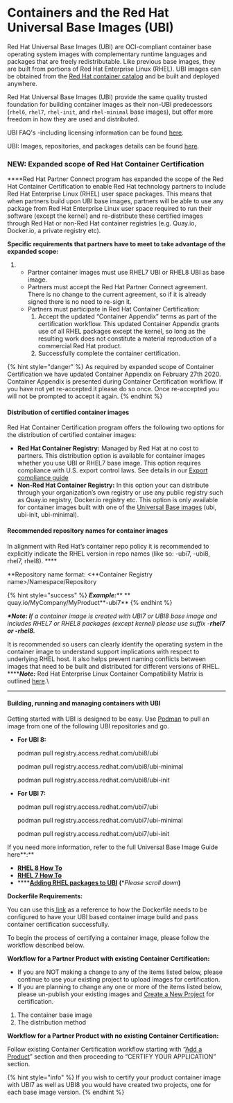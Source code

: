# Containers and the Red Hat Universal Base Images (UBI)

Red Hat Universal Base Images (UBI) are OCI-compliant container base operating system images with complementary runtime languages and packages that are freely redistributable. Like previous base images, they are built from portions of Red Hat Enterprise Linux (RHEL). UBI images can be obtained from the [Red Hat container catalog](https://access.redhat.com/containers/#/product/5c180b28bed8bd75a2c29a63) and be built and deployed anywhere.

Red Hat Universal Base Images (UBI)  provide the same quality trusted foundation for building container images as their non-UBI predecessors (`rhel6`, `rhel7`, `rhel-init`, and `rhel-minimal` base images), but offer more freedom in how they are used and distributed.

UBI FAQ's -including licensing information can be found [here](https://developers.redhat.com/articles/ubi-faq/?redirect\_fragment=resources#error=login\_required\&state=e8bb7295-2fb7-40dc-8716-35b5a6324c22).

UBI: Images, repositories, and packages details can be found [here](https://access.redhat.com/articles/4238681).

### **NEW: Expanded scope of Red Hat Container Certification**&#x20;

**‌**Red Hat Partner Connect program has expanded the scope of the Red Hat Container Certification to enable Red Hat technology partners to include Red Hat Enterprise Linux (RHEL) user space packages. This means that when partners build upon UBI base images, partners will be able to use any package from Red Hat Enterprise Linux user space required to run their software (except the kernel) and  re-distribute these certified images through Red Hat or non-Red Hat container registries (e.g. Quay.io, Docker.io, a private registry  etc).

**Specific requirements that partners have to meet to take advantage of the expanded scope:**

1.
   * Partner container images must use RHEL7 UBI or RHEL8 UBI as base image.&#x20;
   * Partners must accept the Red Hat Partner Connect agreement. There is no change to the current agreement, so if it is already signed there is no need to re-sign it.
   * Partners must participate in Red Hat Container Certification:
     1. Accept the updated “Container Appendix” terms as part of the certification workflow. This updated Container Appendix grants use of all RHEL packages except the kernel, so long as the resulting work does not constitute a material reproduction of a commercial Red Hat product.
     2. Successfully complete the container certification.

{% hint style="danger" %}
As required by expanded scope of Container Certification we have updated Container Appendix on February 27th 2020. Container Appendix is presented during Container Certification workflow. If you have not yet re-accepted it please do so once. Once re-accepted you will not be prompted to accept it again.
{% endhint %}

#### **Distribution of certified container images**

Red Hat Container Certification program offers the following two options for the distribution of certified container images:

* **Red Hat Container Registry:** Managed by Red Hat at no cost to partners.  This distribution option is available for container images whether you use UBI or  RHEL7 base image. This option requires compliance with U.S. export control laws. See details in our [Export compliance guide](https://redhat-connect.gitbook.io/red-hat-partner-connect-general-guide/initial-onboarding/export-compliance)
* **Non-Red Hat Container Registry:** In this option your can distribute through your organization’s own registry or use any public registry such as Quay.io registry, Docker.io registry etc. This option is only available for container images built with one of the [Universal Base images](https://access.redhat.com/articles/4238681) (ubi, ubi-init, ubi-minimal).&#x20;

#### **Recommended repository names for container images**

In alignment with Red Hat’s container repo policy it is recommended to explicitly indicate the RHEL version in repo names (like so: -ubi7, -ubi8, rhel7, rhel8). ****&#x20;

&#x20;**Repository name format: <**Container Registry name>/Namespace/Repository

{% hint style="success" %}
_**Example:**_**   ** quay.io/MyCompany/MyProduct**-ubi7**
{% endhint %}

_**\*Note: I**f a container image is created with UBI7 or UBI8 base image and includes RHEL7 or RHEL8 packages (except kernel) please use suffix -**rhel7 or -rhel8.**_

It is recommended so users can clearly identify the operating system in the container image to understand support implications with respect to underlying RHEL host. It also helps prevent naming conflicts between images that need to be built and distributed for different versions of RHEL.\
****_**Note:**_ Red Hat Enterprise Linux Container Compatibility Matrix is outlined [here](https://access.redhat.com/support/policy/rhel-container-compatibility).\
****

#### **Building, running and managing containers with UBI**

Getting started with UBI is designed to be easy. Use [Podman](https://developers.redhat.com/blog/2018/08/29/intro-to-podman/) to pull an image from one of the following UBI repositories and go.

*   **For UBI 8:**

    podman pull registry.access.redhat.com/ubi8/ubi

    podman pull registry.access.redhat.com/ubi8/ubi-minimal

    podman pull registry.access.redhat.com/ubi8/ubi-init
*   **For UBI 7:**

    podman pull registry.access.redhat.com/ubi7/ubi

    podman pull registry.access.redhat.com/ubi7/ubi-minimal

    podman pull registry.access.redhat.com/ubi7/ubi-init

If you need more information, refer to the full Universal Base Image Guide here**:**

* [**RHEL 8 How To**](https://access.redhat.com/documentation/en-us/red\_hat\_enterprise\_linux/8/html-single/building\_running\_and\_managing\_containers/index?lb\_target=stage#using\_red\_hat\_universal\_base\_images\_standard\_minimal\_and\_runtimes)
* [**RHEL 7 How To**](https://access.redhat.com/documentation/en-us/red\_hat\_enterprise\_linux\_atomic\_host/7/html-single/getting\_started\_with\_containers/index#using\_red\_hat\_universal\_base\_images\_standard\_minimal\_and\_runtimes)
* ****[**Adding RHEL packages to UBI**](https://app.gitbook.com/@redhat-connect/s/best-practices-guide/base-image) **(**\*_Please scroll down_**)**

**Dockerfile Requirements:**

You can use this[ link](https://github.com/RHC4TP/starter/tree/master/Container%20Zone) as a reference to how the Dockerfile needs to be configured to have your UBI based container image build and pass container certification successfully.

To begin the process of certifying a container image, please follow the workflow described below.

**Workflow for a Partner Product with existing Container Certification:**

* If you are NOT making a change to any of the items listed below, please continue to use your existing project to upload images for certification.&#x20;
* If you are planning to change any one or more of the items listed below, please un-publish your existing images and [Create a New Project](https://redhat-connect.gitbook.io/partner-guide-for-red-hat-openshift-and-container/certify-your-application/creating-a-container-application-project) for certification.&#x20;

1. The container base image &#x20;
2. The distribution method &#x20;

**Workflow for a Partner Product with no existing Container Certification:**

Follow existing Container Certification workflow starting with “[Add a Product](https://redhat-connect.gitbook.io/red-hat-partner-connect-general-guide/managing-your-account/product-listing)” section and then proceeding to “CERTIFY YOUR APPLICATION” section.

{% hint style="info" %}
If you wish to certify your product container image with UBI7 as well as UBI8 you would have created two projects, one for each base image version.
{% endhint %}
